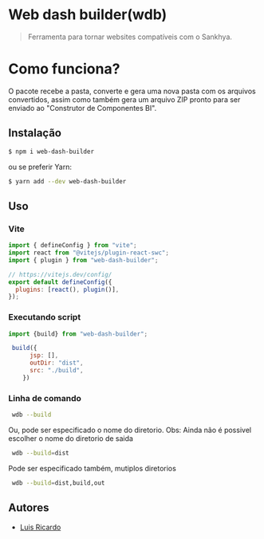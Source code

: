 # Web dash builder(wdb)

> Ferramenta para tornar websites compatíveis com o Sankhya.
# Como funciona?

 O pacote recebe a pasta, converte e gera uma nova pasta com os arquivos convertidos, assim como também gera um arquivo ZIP pronto para ser enviado ao "Construtor de Componentes BI".

## Instalação
```sh
$ npm i web-dash-builder
```
ou se preferir Yarn:

```sh
$ yarn add --dev web-dash-builder
```

## Uso

### Vite

```js
import { defineConfig } from "vite";
import react from "@vitejs/plugin-react-swc";
import { plugin } from "web-dash-builder";

// https://vitejs.dev/config/
export default defineConfig({
  plugins: [react(), plugin()],
});
```
### Executando script

```js
import {build} from "web-dash-builder";

 build({
      jsp: [],
      outDir: "dist",
      src: "./build",
    })
```
### Linha de comando

```sh
 wdb --build
```
Ou, pode ser especificado o nome do diretorio. Obs: Ainda não é possivel escolher o nome do diretorio de saida

```sh
 wdb --build=dist
```
Pode ser especificado também, mutiplos diretorios

```sh
 wdb --build=dist,build,out
```

## Autores

- [Luis Ricardo](https://github.com/Luisricardo2825)
